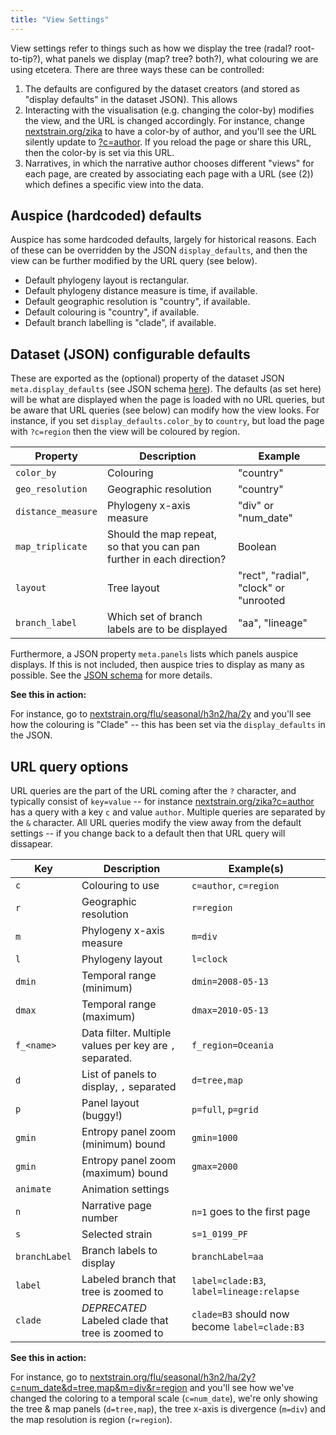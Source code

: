 ```yaml
---
title: "View Settings"
---
```


View settings refer to things such as how we display the tree (radal? root-to-tip?), what panels we display (map? tree? both?), what colouring we are using etcetera.
There are three ways these can be controlled:
1. The defaults are configured by the dataset creators (and stored as "display defaults" in the dataset JSON).
This allows 
2. Interacting with the visualisation (e.g. changing the color-by) modifies the view, and the URL is changed accordingly.
For instance, change [nextstrain.org/zika](https://nextstrain.org/zika) to have a color-by of author, and you'll see the URL silently update to [?c=author](https://nextstrain.org/zika?c=author).
If you reload the page or share this URL, then the color-by is set via this URL.
3. Narratives, in which the narrative author chooses different "views" for each page, are created by associating each page with a URL (see (2)) which defines a specific view into the data.

## Auspice (hardcoded) defaults

Auspice has some hardcoded defaults, largely for historical reasons.
Each of these can be overridden by the JSON `display_defaults`, and then the view can be further modified by the URL query (see below).

* Default phylogeny layout is rectangular.
* Default phylogeny distance measure is time, if available.
* Default geographic resolution is "country", if available.
* Default colouring is "country", if available.
* Default branch labelling is "clade", if available.

## Dataset (JSON) configurable defaults

These are exported as the (optional) property of the dataset JSON `meta.display_defaults` (see JSON schema [here](https://github.com/nextstrain/augur/blob/master/augur/data/schema-export-v2.json)).
The defaults (as set here) will be what are displayed when the page is loaded with no URL queries, but be aware that URL queries (see below) can modify how the view looks.
For instance, if you set `display_defaults.color_by` to `country`, but load the page with `?c=region` then the view will be coloured by region.

| Property            | Description     | Example |
| -------------       | -------------   | ------- |
| `color_by`          | Colouring             | "country" |
| `geo_resolution`    | Geographic resolution | "country" |
| `distance_measure`  | Phylogeny x-axis measure     | "div" or "num_date" |
| `map_triplicate`    | Should the map repeat, so that you can pan further in each direction? | Boolean |
| `layout`            | Tree layout        | "rect", "radial", "clock" or "unrooted |
| `branch_label`      | Which set of branch labels are to be displayed | "aa", "lineage" |

Furthermore, a JSON property `meta.panels` lists which panels auspice displays.
If this is not included, then auspice tries to display as many as possible.
See the [JSON schema](https://github.com/nextstrain/augur/blob/master/augur/data/schema-export-v2.json) for more details.

**See this in action:**

For instance, go to [nextstrain.org/flu/seasonal/h3n2/ha/2y](https://nextstrain.org/flu/seasonal/h3n2/ha/2y) and you'll see how the colouring is "Clade" -- this has been set via the `display_defaults` in the JSON.

## URL query options

URL queries are the part of the URL coming after the `?` character, and typically consist of `key=value` -- for instance [nextstrain.org/zika?c=author](https://nextstrain.org/zika?c=author) has a query with a key `c` and value `author`.
Multiple queries are separated by the `&` character.
All URL queries modify the view away from the default settings -- if you change back to a default then that URL query will dissapear.

| Key        | Description | Example(s)  |
| ---        | ----------- | --------------  |
| `c`        | Colouring to use | `c=author`, `c=region` |
| `r`        | Geographic resolution | `r=region` |
| `m`        | Phylogeny x-axis measure | `m=div` |
| `l`        | Phylogeny layout | `l=clock` |
| `dmin`     | Temporal range (minimum) | `dmin=2008-05-13` |
| `dmax`     | Temporal range (maximum) | `dmax=2010-05-13` |
| `f_<name>` | Data filter. Multiple values per key are `,` separated. | `f_region=Oceania` |
| `d`        | List of panels to display, `,` separated | `d=tree,map` |
| `p`        | Panel layout (buggy!) | `p=full`, `p=grid` |
| `gmin`     | Entropy panel zoom (minimum) bound | `gmin=1000` |
| `gmin`     | Entropy panel zoom (maximum) bound | `gmax=2000` |
| `animate`  | Animation settings | |
| `n`        | Narrative page number | `n=1` goes to the first page |
| `s`        | Selected strain | `s=1_0199_PF` |
| `branchLabel` | Branch labels to display | `branchLabel=aa` |
| `label`    | Labeled branch that tree is zoomed to | `label=clade:B3`, `label=lineage:relapse` |
| `clade`    | _DEPRECATED_ Labeled clade that tree is zoomed to | `clade=B3` should now become `label=clade:B3` |


**See this in action:**

For instance, go to [nextstrain.org/flu/seasonal/h3n2/ha/2y?c=num_date&d=tree,map&m=div&r=region](https://nextstrain.org/flu/seasonal/h3n2/ha/2y?c=num_date&d=tree,map&m=div&p=grid&r=region) and you'll see how we've changed the coloring to a temporal scale (`c=num_date`), we're only showing the tree & map panels (`d=tree,map`), the tree x-axis is divergence (`m=div`) and the map resolution is region (`r=region`).